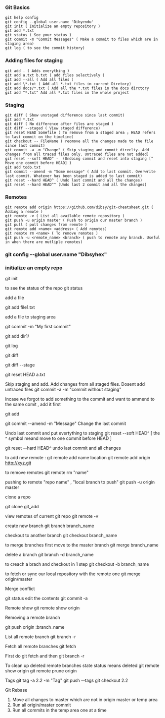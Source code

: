 ### Git Basics
```
git help config
git config --global user.name 'Dibyendu'
git init ( Initialize an empty repository )
git add *.txt
git status ( See your status )
git commit -m "Commit Messages" ( Make a commit to files which are in staging area)
git log ( to see the commit history)
```
### Adding files for staging
```
git add . ( Adds everything )
git add a.txt b.txt ( add files selectively )
git add --all ( Add all files )
git add \*.txt ( Add all *.txt files in current Diretory) 
git add docs/*.txt ( Add all the *.txt files in the docs dirctory
git add "*.txt" Add all *.txt files in the whole project

```
### Staging
```
git diff ( Show unstaged difference since last commit)
git add *.txt
git diff ( No difference after files are staged )
git diff --staged ( View staged difference)
git reset HEAD Somefile ( To remove from a staged area ; HEAD refers to last commit on the timeline)
git checkout -- FileName ( reomove all the changes made to the file since last commit)
git commit -a -m "Change" ( Skip staging and commit direclty. Add changes from all traced files only. Untraced files are not added)
git reset --soft HEAD^ -  (Undoing commit and reset into staging [^ Move one commit before HEAD] )
git add todo.txt
git commit --amend -m "Some message" ( Add to last commit. Overwrite last commit. Whatever has been staged is added to last commit)
git reset --hard HEAD^ ( Undo last commit and all the changes)
git reset --hard HEAD^^ (Undo last 2 commit and all the changes)
```
### Remotes
```
git remote add origin https://github.com/dibsy/git-cheatsheet.git ( Adding a remote )
git remote -v ( List all available remote repository )
git push -u origin master ( Push to origin our master branch )
git pull ( pull changes from remote )
git remote add <name> <address> ( Add remotes) 
git remote rm <name> ( To remove remotes )
git push -u <remote_name> <branch> ( push to remote any branch. Useful in when there are mutliple remotes)
```

### git config --global user.name "Dibsyhex"

### initialize an empty repo
git init

to see the status of the repo
git status

add a file

git add file1.txt

add a file to staging area

git commit -m "My first commit"

git add dir1/

git log

git diff

git diff --stage

git reset HEAD a.txt

Skip staging and add. Add changes from all staged files. Dosent add untraced files
git commit -a -m "commit without staging"

Incase we forgot to add something to the commit and want to ammend to the same comit , add it first

git add

git commit --amend -m "Message" Change the last commit

Undo last commit and put evertything to staging
git reset --soft HEAD^ [ the ^ symbol meand move to one commit before HEAD ]

git reset --hard HEAD^ undo last commit and all changes

to add new remote : git remote add name location
git remote add origin http://xyz.git

to remove remotes
git remote rm "name"

pushing to remote "repo name" , "local branch to push"
git push -u origin master 

clone a repo

git clone git_add

view remotes of current git repo
git remote -v

create new branch
git branch branch_name

checkout to another branch
git checkout branch_name

to merge branches
first move to the master branch
git merge branch_name

delete a branch 
git branch -d branch_name

to creach a brach and checkout in 1 step
git checkout -b branch_name

to fetch or sync our local repository with the remote one
git merge origin/master


Merge conflict

git status
edit the contents
git commit -a

Remote show
git remote show origin 

Removing a remote branch

git push origin :branch_name

List all remote branch
git branch -r

Fetch all remote branches
git fetch

First do git fetch and then git branch -r

To clean up deleted remote branches
state status means deleted 
git remote show origin
git remote prune origin

Tags
git tag -a 2.2 -m "Tag"
git push --tags
git checkout 2.2

Git Rebase 
1. Move all changes to master which are not in origin master or temp area
2. Run all origin/master commit
3. Run all commits in  the temp area one at a time
